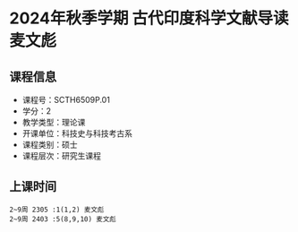 # 2024年秋季学期 古代印度科学文献导读 麦文彪






## 课程信息

- 课程号：SCTH6509P.01
- 学分：2
- 教学类型：理论课
- 开课单位：科技史与科技考古系
- 课程类别：硕士
- 课程层次：研究生课程

## 上课时间

```
2~9周 2305 :1(1,2) 麦文彪
2~9周 2403 :5(8,9,10) 麦文彪
```

